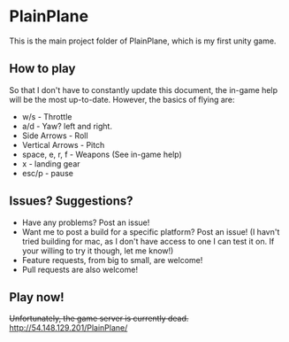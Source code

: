 # PlainPlane
This is the main project folder of PlainPlane, which is my first unity game.

## How to play
So that I don't have to constantly update this document, the in-game help will be the most up-to-date. However, the basics of flying are:
 + w/s               - Throttle
 + a/d               - Yaw? left and right.
 + Side Arrows       - Roll
 + Vertical Arrows   - Pitch
 + space, e, r, f    - Weapons (See in-game help)
 + x                 - landing gear
 + esc/p             - pause

## Issues? Suggestions?
 + Have any problems? Post an issue!
 + Want me to post a build for a specific platform? Post an issue! (I havn't tried building for mac, as I don't have access to one I can test it on. If your willing to try it though, let me know!)
 + Feature requests, from big to small, are welcome!
 + Pull requests are also welcome!

## Play now!
<s>Unfortunately, the game server is currently dead.</s>
http://54.148.129.201/PlainPlane/
